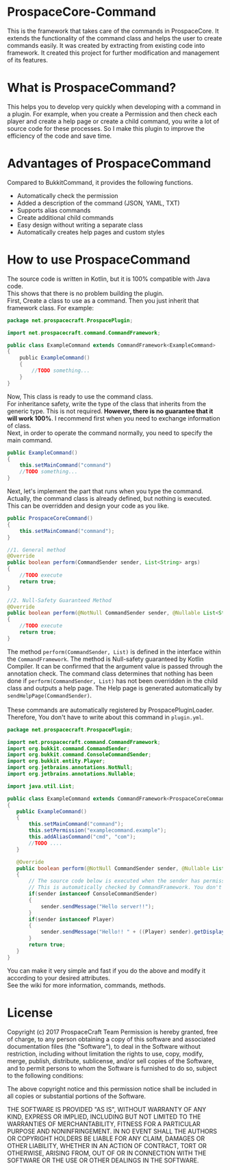 # ProspaceCore-Command
This is the framework that takes care of the commands in ProspaceCore. It extends the functionality of the command class and helps the user to create commands easily. It was created by extracting from existing code into framework. It created this project for further modification and management of its features.

# What is ProspaceCommand?
This helps you to develop very quickly when developing with a command in a plugin. For example, when you create a Permission and then check each player and create a help page or create a child command, you write a lot of source code for these processes. So I make this plugin to improve the efficiency of the code and save time.

# Advantages of ProspaceCommand
Compared to BukkitCommand, it provides the following functions.
* Automatically check the permission
* Added a description of the command (JSON, YAML, TXT)
* Supports alias commands
* Create additional child commands
* Easy design without writing a separate class
* Automatically creates help pages and custom styles
# How to use ProspaceCommand
The source code is written in Kotlin, but it is 100% compatible with Java code. <br>
This shows that there is no problem building the plugin.<br>
First, Create a class to use as a command. Then you just inherit that framework class. For example:
```java
package net.prospacecraft.ProspacePlugin;

import net.prospacecraft.command.CommandFramework;

public class ExampleCommand extends CommandFramework<ExampleCommand>
{
    public ExampleCommand()
    {
        //TODO something...
    }
}
```
Now, This class is ready to use the command class.<br>
For inheritance safety, write the type of the class that inherits from the generic type. This is not required. <b>However, there is no guarantee that it will work 100%</b>. I recommend first when you need to exchange information of class.<br>
Next, in order to operate the command normally, you need to specify the main command.
```java
public ExampleCommand()
{
    this.setMainCommand("command")
    //TODO something...
}
```
Next, let's implement the part that runs when you type the command. Actually, the command class is already defined, but nothing is executed. This can be overridden and design your code as you like.
```java
public ProspaceCoreCommand()
{
    this.setMainCommand("command");
}

//1. General method
@Override
public boolean perform(CommandSender sender, List<String> args)
{
    //TODO execute
    return true;
}

//2. Null-Safety Guaranteed Method
@Override
public boolean perform(@NotNull CommandSender sender, @Nullable List<String> args)
{
    //TODO execute
    return true;
}

```
The method <code>perform(CommandSender, List<String>)</code> is defined in the interface within the <code>CommandFramework</code>.
The method is Null-safety guaranteed by Kotlin Compiler. It can be confirmed that the argument value is passed through the annotation check. The command class determines that nothing has been done if <code>perform(CommandSender, List<String>)</code> has not been overridden in the child class and outputs a help page. The Help page is generated automatically by <code>sendHelpPage(CommandSender)</code>.<br><br>
 These commands are automatically registered by ProspacePluginLoader. Therefore, You don't have to write about this command in <code>plugin.yml</code>.
 ```java
package net.prospacecraft.ProspacePlugin;

import net.prospacecraft.command.CommandFramework;
import org.bukkit.command.CommandSender;
import org.bukkit.command.ConsoleCommandSender;
import org.bukkit.entity.Player;
import org.jetbrains.annotations.NotNull;
import org.jetbrains.annotations.Nullable;

import java.util.List;

public class ExampleCommand extends CommandFramework<ProspaceCoreCommand>
{
    public ExampleCommand()
    {
        this.setMainCommand("command");
        this.setPermission("examplecommand.example");
        this.addAliasCommand("cmd", "com");
        //TODO ....
    }

    @Override
    public boolean perform(@NotNull CommandSender sender, @Nullable List<String> args)
    {
        // The source code below is executed when the sender has permission to this command.
        // This is automatically checked by CommandFramework. You don't have to write code to check permissions!
        if(sender instanceof ConsoleCommandSender)
        {
            sender.sendMessage("Hello server!!");
        }
        if(sender instanceof Player)
        {
            sender.sendMessage("Hello!! " + ((Player) sender).getDisplayName());
        }
        return true;
    }
}
 ```
 You can make it very simple and fast if you do the above and modify it according to your desired attributes. <br>
 See the wiki for more information, commands, methods.
 # License
 Copyright (c) 2017 ProspaceCraft Team
Permission is hereby granted, free of charge, to any person
obtaining a copy of this software and associated documentation
files (the "Software"), to deal in the Software without
restriction, including without limitation the rights to use,
copy, modify, merge, publish, distribute, sublicense, and/or sell
copies of the Software, and to permit persons to whom the
Software is furnished to do so, subject to the following
conditions:

The above copyright notice and this permission notice shall be
included in all copies or substantial portions of the Software.

THE SOFTWARE IS PROVIDED "AS IS", WITHOUT WARRANTY OF ANY KIND,
EXPRESS OR IMPLIED, INCLUDING BUT NOT LIMITED TO THE WARRANTIES
OF MERCHANTABILITY, FITNESS FOR A PARTICULAR PURPOSE AND
NONINFRINGEMENT. IN NO EVENT SHALL THE AUTHORS OR COPYRIGHT
HOLDERS BE LIABLE FOR ANY CLAIM, DAMAGES OR OTHER LIABILITY,
WHETHER IN AN ACTION OF CONTRACT, TORT OR OTHERWISE, ARISING
FROM, OUT OF OR IN CONNECTION WITH THE SOFTWARE OR THE USE OR
OTHER DEALINGS IN THE SOFTWARE.
